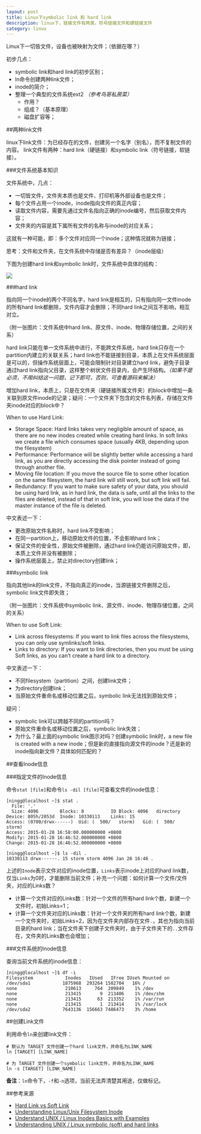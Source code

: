 ```yaml
---
layout: post
title: Linux下symbolic link 和 hard link
description: linux下，链接文件有两类，符号链接文件和硬链接文件
category: linux
---
```


Linux下一切皆文件，设备也被映射为文件；（依据在哪？）

初步几点：

* symbolic link和hard link的初步区别；
* ln命令创建两种link文件；
* inode的简介；
* 整理一个典型的文件系统ext2 *（参考鸟哥私房菜）*
	* 作用？
	* 组成？（基本原理）
	* 磁盘扩容等；






##两种link文件

linux下link文件：为已经存在的文件，创建另一个名字（别名），而不复制文件的内容。
link文件有两种：hard link（硬链接）和symbolic link（符号链接，软链接）。

###文件系统基本知识

文件系统中，几点：

* 一切皆文件，文件夹本质也是文件、打印机等外部设备也是文件；
* 每个文件占用一个inode，inode指向文件的真正内容；
* 读取文件内容，需要先通过文件名指向正确的inode编号，然后获取文件内容；
* 文件夹的内容是其下属所有文件的名称与inode的对应关系；


这就有一种可能，即：多个文件对应同一个inode；这种情况就称为链接；

思考：文件和文件夹，在文件系统中存储是否有差异？（inode层级）


下图为创建hard link和symbolic link时，文件系统中具体的结构：

![](/images/symbolic-and-hard-link/symbolic-and-hard-link.png)


###hard link

指向同一个inode的两个不同名字，hard link是相互的，只有指向同一文件inode的所有hard link都删除，文件内容才会删除；不同hard link之间互不影响，相互对立。


（附一张图片：文件系统中hard link、原文件、inode、物理存储位置，之间的关系）

hard link只能在单一文件系统中进行，不能跨文件系统，hard link只存在一个partition内建立的关联关系；hard link也不能链接到目录，本质上在文件系统层面是可以的，但操作系统层面上，可能会限制针对目录建立hard link，避免子目录通过hard link指向父目录，这样整个树状文件目录内，会产生环结构。*（如果不是必须，不用纠结这一问题，记下即可，否则，可查看源码来解决）*

增加hard link，本质上，只是在文件夹（硬链接所属文件夹）的block中增加一条关联到原文件inode的记录；疑问：一个文件夹下包含的文件名列表，存储在文件夹inode对应的block中？

When to use Hard Link:

* Storage Space: Hard links takes very negligible amount of space, as there are no new inodes created while creating hard links. In soft links we create a file which consumes space (usually 4KB, depending upon the filesystem)
* Performance: Performance will be slightly better while accessing a hard link, as you are directly accessing the disk pointer instead of going through another file.
* Moving file location: If you move the source file to some other location on the same filesystem, the hard link will still work, but soft link will fail.
* Redundancy: If you want to make sure safety of your data, you should be using hard link, as in hard link, the data is safe, until all the links to the files are deleted, instead of that in soft link, you will lose the data if the master instance of the file is deleted.

中文表述一下：

* 更改原始文件名称时，hard link不受影响；
* 在同一partition上，移动原始文件的位置，不会影响hard link；
* 保证文件的安全性，原始文件被删除，通过hard link仍能访问原始文件，即，本质上文件并没有被删除；
* 操作系统层面上，禁止对directory创建link；

###symbolic link

指向其他link的link文件，不指向真正的inode，当源链接文件删除之后，symbolic link文件即失效；

（附一张图片：文件系统中symbolic link、源文件、inode、物理存储位置，之间的关系）

When to use Soft Link:

* Link across filesystems: If you want to link files across the filesystems, you can only use symlinks/soft links.
* Links to directory: If you want to link directories, then you must be using Soft links, as you can’t create a hard link to a directory.

中文表述一下：

* 不同filesystem（partition）之间，创建link文件；
* 为directory创建link；
* 当原始文件重命名或移动位置之后，symbolic link无法找到原始文件；


疑问：

* symbolic link可以跨越不同的partition吗？
* 原始文件重命名或移动位置之后，symbolic link失效；
* 为什么？最上面的symbolic link图示对吗？创建symbolic link时，a new file is created with a new inode；但是新的直接指向源文件的inode？还是新的inode指向新文件？具体如何匹配的？


##查看Inode信息

###指定文件的Inode信息

命令`stat [file]`和命令`ls -dil [file]`可查看文件的inode信息：

	[ningg@localhost ~]$ stat .
	  File: '.'
	  Size: 4096      	Blocks: 8          IO Block: 4096   directory
	Device: 805h/2053d	Inode: 10330113    Links: 15
	Access: (0700/drwx------)  Uid: (  500/   storm)   Gid: (  500/   storm)
	Access: 2015-01-28 16:58:00.000000000 +0800
	Modify: 2015-01-28 16:46:52.000000000 +0800
	Change: 2015-01-28 16:46:52.000000000 +0800
	
	[ningg@localhost ~]$ ls -dil .
	10330113 drwx------. 15 storm storm 4096 Jan 28 16:46 .


上述的`Inode`表示文件对应的inode位置，`Links`表示inode上对应的hard link数，仅当`Links`为0时，才能删除当前文件；补充一个问题：如何计算一个文件/文件夹，对应的Links数？

* 计算一个文件对应的Links数：针对一个文件的所有hard link个数，新建一个文件时，初始Links=1；
* 计算一个文件夹对应的Links数：针对一个文件夹的所有hard link个数，新建一个文件夹时，初始Links=2，因为在文件夹内部存在文件`.`，其也为指向当前目录的hard link；当在文件夹下创建子文件夹时，由于子文件夹下的`..`文件存在，文件夹的Links数也会增加；


###文件系统的Inode信息

查询当前文件系统的inode信息：


	[ningg@localhost ~]$ df -i
	Filesystem            Inodes   IUsed   IFree IUse% Mounted on
	/dev/sda1            1875968  293264 1582704   16% /
	none                  210613     764  209849    1% /dev
	none                  213415       9  213406    1% /dev/shm
	none                  213415      63  213352    1% /var/run
	none                  213415       1  213414    1% /var/lock
	/dev/sda2            7643136  156663 7486473    3% /home

##创建Link文件

利用命令`ln`来创建link文件：

	# 默认为 TARGET 文件创建一个hard link文件，并命名为LINK_NAME
	ln [TARGET] [LINK_NAME]

	# 为 TARGET 文件创建一个symbolic link文件，并命名为LINK_NAME
	ln -s [TARGET] [LINK_NAME]

**备注**：`ln`命令下，`-f`和`-n`选项，当前无法弄清楚其用途，仅做标记。




##参考来源

* [Hard Link vs Soft Link][Hard Link vs Soft Link]
* [Understanding Linux/Unix Filesystem Inode][Understanding Linux/Unix Filesystem Inode]
* [Understand UNIX / Linux Inodes Basics with Examples][Understand UNIX / Linux Inodes Basics with Examples]
* [Understanding UNIX / Linux symbolic (soft) and hard links][Understanding UNIX / Linux symbolic (soft) and hard links]







[NingG]:    													http://ningg.github.com  "NingG"
[Hard Link vs Soft Link]:										http://www.geekride.com/hard-link-vs-soft-link/
[Understanding Linux/Unix Filesystem Inode]:					http://www.geekride.com/understanding-unix-linux-filesystem-inodes/
[Understand UNIX / Linux Inodes Basics with Examples]:			http://www.thegeekstuff.com/2012/01/linux-inodes/
[Understanding UNIX / Linux symbolic (soft) and hard links]:	http://www.cyberciti.biz/tips/understanding-unixlinux-symbolic-soft-and-hard-links.html







